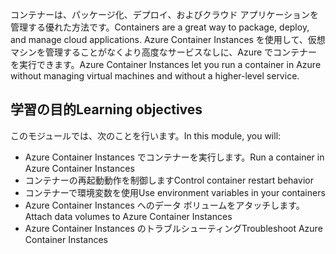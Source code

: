 <span data-ttu-id="df586-101">コンテナーは、パッケージ化、デプロイ、およびクラウド アプリケーションを管理する優れた方法です。</span><span class="sxs-lookup"><span data-stu-id="df586-101">Containers are a great way to package, deploy, and manage cloud applications.</span></span> <span data-ttu-id="df586-102">Azure Container Instances を使用して、仮想マシンを管理することがなくより高度なサービスなしに、Azure でコンテナーを実行できます。</span><span class="sxs-lookup"><span data-stu-id="df586-102">Azure Container Instances let you run a container in Azure without managing virtual machines and without a higher-level service.</span></span>

## <a name="learning-objectives"></a><span data-ttu-id="df586-103">学習の目的</span><span class="sxs-lookup"><span data-stu-id="df586-103">Learning objectives</span></span>  

<span data-ttu-id="df586-104">このモジュールでは、次のことを行います。</span><span class="sxs-lookup"><span data-stu-id="df586-104">In this module, you will:</span></span>

- <span data-ttu-id="df586-105">Azure Container Instances でコンテナーを実行します。</span><span class="sxs-lookup"><span data-stu-id="df586-105">Run a container in Azure Container Instances</span></span>
- <span data-ttu-id="df586-106">コンテナーの再起動動作を制御します</span><span class="sxs-lookup"><span data-stu-id="df586-106">Control container restart behavior</span></span>
- <span data-ttu-id="df586-107">コンテナーで環境変数を使用</span><span class="sxs-lookup"><span data-stu-id="df586-107">Use environment variables in your containers</span></span>
- <span data-ttu-id="df586-108">Azure Container Instances へのデータ ボリュームをアタッチします。</span><span class="sxs-lookup"><span data-stu-id="df586-108">Attach data volumes to Azure Container Instances</span></span>
- <span data-ttu-id="df586-109">Azure Container Instances のトラブルシューティング</span><span class="sxs-lookup"><span data-stu-id="df586-109">Troubleshoot Azure Container Instances</span></span>